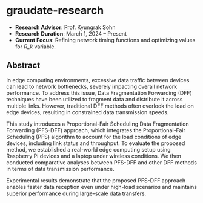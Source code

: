 # graudate-research

- **Research Advisor**: Prof. Kyungrak Sohn
- **Research Duration**: March 1, 2024 – Present
- **Current Focus**: Refining network timing functions and optimizing values for *R_k* variable.


## Abstract
In edge computing environments, excessive data traffic between devices can lead to network bottlenecks, severely impacting overall network performance. To address this issue, Data Fragmentation Forwarding (DFF) techniques have been utilized to fragment data and distribute it across multiple links. However, traditional DFF methods often overlook the load on edge devices, resulting in constrained data transmission speeds.

This study introduces a Proportional-Fair Scheduling Data Fragmentation Forwarding (PFS-DFF) approach, which integrates the Proportional-Fair Scheduling (PFS) algorithm to account for the load conditions of edge devices, including link status and throughput. To evaluate the proposed method, we established a real-world edge computing setup using Raspberry Pi devices and a laptop under wireless conditions. We then conducted comparative analyses between PFS-DFF and other DFF methods in terms of data transmission performance.

Experimental results demonstrate that the proposed PFS-DFF approach enables faster data reception even under high-load scenarios and maintains superior performance during large-scale data transfers.

